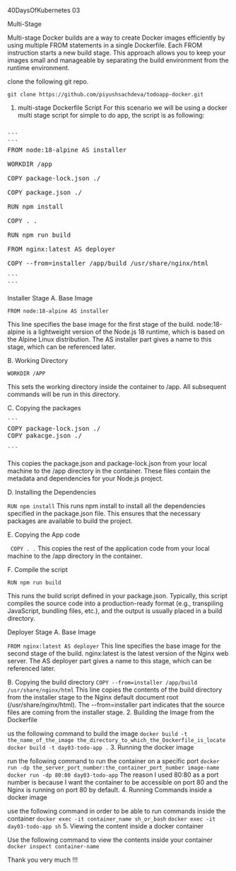 40DaysOfKubernetes 03

Multi-Stage 

Multi-stage Docker builds are a way to create Docker images efficiently by using multiple FROM statements in a single Dockerfile. Each FROM instruction starts a new build stage. This approach allows you to keep your images small and manageable by separating the build environment from the runtime environment.

clone the following git repo.

`git clone https://github.com/piyushsachdeva/todoapp-docker.git`

1. multi-stage Dockerfile Script
For this scenario we will be using a docker multi stage script for simple to do app, the script is as following:

<pre>

```
```
FROM node:18-alpine AS installer

WORKDIR /app

COPY package-lock.json ./

COPY package.json ./

RUN npm install

COPY . .

RUN npm run build

FROM nginx:latest AS deployer

COPY --from=installer /app/build /usr/share/nginx/html

```
```
</pre>

Installer Stage
A. Base Image

` FROM node:18-alpine AS installer `

This line specifies the base image for the first stage of the build. node:18-alpine is a lightweight version of the Node.js 18 runtime, which is based on the Alpine Linux distribution. The AS installer part gives a name to this stage, which can be referenced later.

B. Working Directory

`WORKDIR /APP`

This sets the working directory inside the container to /app. All subsequent commands will be run in this directory.

C. Copying the packages

<pre>
```
COPY package-lock.json ./
COPY pakacge.json ./

```
</pre>

This copies the package.json and package-lock.json from your local machine to the /app directory in the container. These files contain the metadata and dependencies for your Node.js project.

D. Installing the Dependencies

` RUN npm install `
This runs npm install to install all the dependencies specified in the package.json file. This ensures that the necessary packages are available to build the project.

E. Copying the App code

` COPY . .`
This copies the rest of the application code from your local machine to the /app directory in the container.

F. Compile the script

`RUN npm run build`

This runs the build script defined in your package.json. Typically, this script compiles the source code into a production-ready format (e.g., transpiling JavaScript, bundling files, etc.), and the output is usually placed in a build directory.


Deployer Stage
A. Base Image

`FROM nginx:latest AS deployer`
This line specifies the base image for the second stage of the build. nginx:latest is the latest version of the Nginx web server. The AS deployer part gives a name to this stage, which can be referenced later.

B. Copying the build directory
`COPY --from=installer /app/build /usr/share/nginx/html`
This line copies the contents of the build directory from the installer stage to the Nginx default document root (/usr/share/nginx/html). The --from=installer part indicates that the source files are coming from the installer stage.
2. Building the Image from the Dockerfile

us the following command to build the image
`docker build -t the_name_of_the_image the_directory_to_which_the_Dockerfile_is_locate`
`docker build -t day03-todo-app .`
3. Running the docker image

run the following command to run the container on a specific port
`docker run -dp the_server_port_number:the_container_port_number image-name`
`docker run -dp 80:80 day03-todo-app`
The reason I used 80:80 as a port number is because I want the container to be accessible on port 80 and the Nginx is running on port 80 by default.
4. Running Commands inside a docker image

use the following command in order to be able to run commands inside the container
`docker exec -it container_name sh_or_bash`
`docker exec -it day03-todo-app sh`
5. Viewing the content inside a docker container

Use the following command to view the contents inside your container
`docker inspect container-name`

Thank you very much !!!
